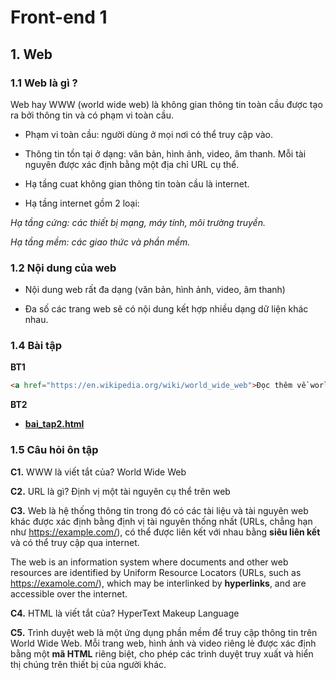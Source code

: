 # Front-end 1

## 1. Web

### 1.1 Web là gì ?

Web hay WWW (world wide web) là không gian thông tin toàn cầu được tạo ra bởi thông tin và có phạm vi toàn cầu.

- Phạm vi toàn cầu: người dùng ở mọi nơi có thể truy cập vào.
  
- Thông tin tồn tại ở dạng: văn bản, hình ảnh, video, âm thanh. Mỗi tài nguyên được xác định bằng một địa chỉ URL cụ thể.
  
- Hạ tầng cuat không gian thông tin toàn cầu là internet.

- Hạ tầng internet gồm 2 loại:
  
 *Hạ tầng cứng: các thiết bị mạng, máy tính, môi trường truyền.*
  
 *Hạ tầng mềm: các giao thức và phần mềm.*
 
### 1.2 Nội dung của web

- Nội dung web rất đa dạng (văn bản, hình ảnh, video, âm thanh)

- Đa số các trang web sẽ có nội dung kết hợp nhiều dạng dữ liện khác nhau.

### 1.4 Bài tập

**BT1**

```html
<a href="https://en.wikipedia.org/wiki/world_wide_web">Đọc thêm về world wide web trên wikipedia</a>
```

**BT2**

* [**bai_tap2.html**](https://dopaemon.github.io/HTML_ReLearn/B2_W1_BT2.html)

### 1.5 Câu hỏi ôn tập

**C1.** WWW là viết tắt của? World Wide Web

**C2.** URL là gì? Định vị một tài nguyên cụ thể trên web

**C3.** Web là hệ thống thông tin trong đó có các tài liệu và tài nguyên web khác được xác định bằng định vị tài nguyên thống nhất (URLs, chẳng hạn như https://example.com/), có thể được liên kết với nhau bằng <b>siêu liên kết</b> và có thể truy cập qua internet.

The web is an information system where documents and other web resources are identified by Uniform Resource Locators (URLs, such as https://examole.com/), which may be interlinked by <b>hyperlinks</b>, and are accessible over the internet.

**C4.** HTML là viết tắt của? HyperText Makeup Language

**C5.** Trình duyệt web là một ứng dụng phần mềm để truy cập thông tin trên World Wide Web. Mỗi trang web, hình ảnh và video riêng lẻ được xác định bằng một <b>mã HTML</b> riêng biệt, cho phép các trình duyệt truy xuất và hiển thị chúng trên thiết bị của người khác.
